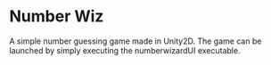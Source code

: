 # Number Wiz
 A simple number guessing game made in Unity2D.
 The game can be launched by simply executing the numberwizardUI executable.
